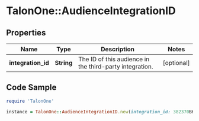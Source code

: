 # TalonOne::AudienceIntegrationID

## Properties

Name | Type | Description | Notes
------------ | ------------- | ------------- | -------------
**integration_id** | **String** | The ID of this audience in the third-party integration. | [optional] 

## Code Sample

```ruby
require 'TalonOne'

instance = TalonOne::AudienceIntegrationID.new(integration_id: 382370BKDB946)
```


